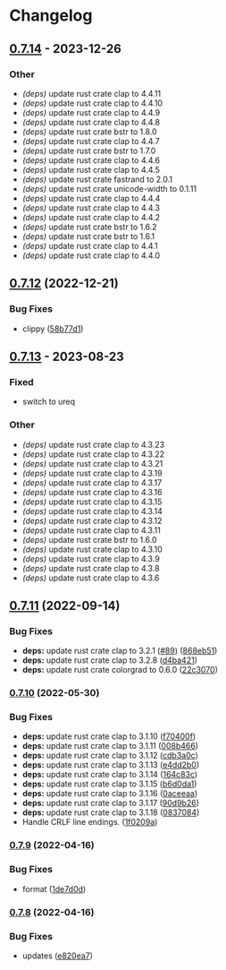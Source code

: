 # Changelog

## [0.7.14](https://github.com/davidkna/lcat-rs/compare/lcat-v0.7.13...lcat-v0.7.14) - 2023-12-26

### Other
- *(deps)* update rust crate clap to 4.4.11
- *(deps)* update rust crate clap to 4.4.10
- *(deps)* update rust crate clap to 4.4.9
- *(deps)* update rust crate clap to 4.4.8
- *(deps)* update rust crate bstr to 1.8.0
- *(deps)* update rust crate clap to 4.4.7
- *(deps)* update rust crate bstr to 1.7.0
- *(deps)* update rust crate clap to 4.4.6
- *(deps)* update rust crate clap to 4.4.5
- *(deps)* update rust crate fastrand to 2.0.1
- *(deps)* update rust crate unicode-width to 0.1.11
- *(deps)* update rust crate clap to 4.4.4
- *(deps)* update rust crate clap to 4.4.3
- *(deps)* update rust crate clap to 4.4.2
- *(deps)* update rust crate bstr to 1.6.2
- *(deps)* update rust crate bstr to 1.6.1
- *(deps)* update rust crate clap to 4.4.1
- *(deps)* update rust crate clap to 4.4.0

## [0.7.12](https://github.com/davidkna/lcat-rs/compare/lcat-v0.7.11...lcat-v0.7.12) (2022-12-21)


### Bug Fixes

* clippy ([58b77d1](https://github.com/davidkna/lcat-rs/commit/58b77d14d67bdc17bf960b7e083ffca3393a9d26))

## [0.7.13](https://github.com/davidkna/lcat-rs/compare/lcat-v0.7.12...lcat-v0.7.13) - 2023-08-23

### Fixed
- switch to ureq

### Other
- *(deps)* update rust crate clap to 4.3.23
- *(deps)* update rust crate clap to 4.3.22
- *(deps)* update rust crate clap to 4.3.21
- *(deps)* update rust crate clap to 4.3.19
- *(deps)* update rust crate clap to 4.3.17
- *(deps)* update rust crate clap to 4.3.16
- *(deps)* update rust crate clap to 4.3.15
- *(deps)* update rust crate clap to 4.3.14
- *(deps)* update rust crate clap to 4.3.12
- *(deps)* update rust crate clap to 4.3.11
- *(deps)* update rust crate bstr to 1.6.0
- *(deps)* update rust crate clap to 4.3.10
- *(deps)* update rust crate clap to 4.3.9
- *(deps)* update rust crate clap to 4.3.8
- *(deps)* update rust crate clap to 4.3.6

## [0.7.11](https://github.com/davidkna/lcat-rs/compare/lcat-v0.7.10...lcat-v0.7.11) (2022-09-14)


### Bug Fixes

* **deps:** update rust crate clap to 3.2.1 ([#89](https://github.com/davidkna/lcat-rs/issues/89)) ([868eb51](https://github.com/davidkna/lcat-rs/commit/868eb5156d92f2e3266640871709451ddbf2b9ec))
* **deps:** update rust crate clap to 3.2.8 ([d4ba421](https://github.com/davidkna/lcat-rs/commit/d4ba421213c1467777fd61c368b6925b64ede789))
* **deps:** update rust crate colorgrad to 0.6.0 ([22c3070](https://github.com/davidkna/lcat-rs/commit/22c30700de54b5f9c107b279c71d22d7db25a87b))

### [0.7.10](https://github.com/davidkna/lcat-rs/compare/lcat-v0.7.9...lcat-v0.7.10) (2022-05-30)


### Bug Fixes

* **deps:** update rust crate clap to 3.1.10 ([f70400f](https://github.com/davidkna/lcat-rs/commit/f70400f53e3bf5287cad293a7d90a542c366948a))
* **deps:** update rust crate clap to 3.1.11 ([008b466](https://github.com/davidkna/lcat-rs/commit/008b46680536ce0219830f4c95b93f7ab572b99b))
* **deps:** update rust crate clap to 3.1.12 ([cdb3a0c](https://github.com/davidkna/lcat-rs/commit/cdb3a0cc398cc1f7fc7da523fba16b85a54f26c1))
* **deps:** update rust crate clap to 3.1.13 ([e4dd2b0](https://github.com/davidkna/lcat-rs/commit/e4dd2b0953feddb2887ac774316ebc4f485f2684))
* **deps:** update rust crate clap to 3.1.14 ([164c83c](https://github.com/davidkna/lcat-rs/commit/164c83c204aeda806fdfc4a2ce38137067727909))
* **deps:** update rust crate clap to 3.1.15 ([b6d0da1](https://github.com/davidkna/lcat-rs/commit/b6d0da1c13a6854ac7619a84764b2461150fc17f))
* **deps:** update rust crate clap to 3.1.16 ([0aceeaa](https://github.com/davidkna/lcat-rs/commit/0aceeaa3104e0d8b35142abdcf3e593668de4d36))
* **deps:** update rust crate clap to 3.1.17 ([90d9b26](https://github.com/davidkna/lcat-rs/commit/90d9b262a07c4062062da65dd219afdbdfc2c434))
* **deps:** update rust crate clap to 3.1.18 ([0837084](https://github.com/davidkna/lcat-rs/commit/0837084c1c6cc741f6847c23046d134705600ee0))
* Handle CRLF line endings. ([1f0209a](https://github.com/davidkna/lcat-rs/commit/1f0209acd29806a7170d738fbd0add8e6976a50f))

### [0.7.9](https://github.com/davidkna/lcat-rs/compare/lcat-v0.7.8...lcat-v0.7.9) (2022-04-16)


### Bug Fixes

* format ([1de7d0d](https://github.com/davidkna/lcat-rs/commit/1de7d0dc1120c9bd58d5b8ee6b3eee763d6ecd4f))

### [0.7.8](https://github.com/davidkna/lcat-rs/compare/lcat-v0.7.7...lcat-v0.7.8) (2022-04-16)


### Bug Fixes

* updates ([e820ea7](https://github.com/davidkna/lcat-rs/commit/e820ea7458de7c26dc98785da21fa5c2ddab04e4))
